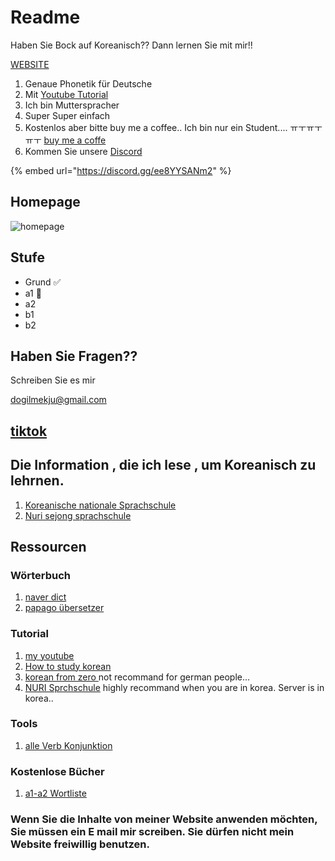 # Readme

Haben Sie Bock auf Koreanisch?? Dann lernen Sie mit mir!!

[WEBSITE](https://ddiddabbu.gitbook.io/ko/grund/readme)

1. Genaue Phonetik für Deutsche
2. Mit [Youtube Tutorial](https://www.youtube.com/watch?v=KnCq8eHtBfI\&ab\_channel=%EB%8F%85%EC%9D%BC%EB%A7%A5%EC%A3%BC)
3. Ich bin Mutterspracher
4. Super Super einfach
5. Kostenlos aber bitte buy me a coffee.. Ich bin nur ein Student.... ㅠㅜㅠㅜㅠㅜ [buy me a coffe](https://www.buymeacoffee.com/huansock)
6. Kommen Sie unsere [Discord](https://discord.gg/ee8YYSANm2)



{% embed url="https://discord.gg/ee8YYSANm2" %}

## Homepage

![homepage](.gitbook/assets/homepage\_screenshot.png)

## Stufe

* Grund ✅
* a1 👷
* a2
* b1
* b2

## Haben Sie Fragen??

Schreiben Sie es mir

dogilmekju@gmail.com

## [tiktok](https://www.tiktok.com/@dogil\_mekju)

## Die Information , die ich lese , um Koreanisch zu lehrnen.

1. [Koreanische nationale Sprachschule](https://www.korean.go.kr/)
2. [Nuri sejong sprachschule](https://nuri.iksi.or.kr/front/main/main.do?language=ko)

## Ressourcen

### Wörterbuch

1. [naver dict](https://ko.dict.naver.com/#/main)
2. [papago übersetzer](https://papago.naver.com/?sk=de\&tk=ko)

### Tutorial

1. [my youtube](https://www.youtube.com/@dogilmekju/videos)
2. [How to study korean](https://www.howtostudykorean.com/unit1/unit-1-lessons-1-8/unit-1-lesson-1/german/)
3. [korean from zero ](http://www.koreanfromzero.com/lessons/?#/1/intro/)not recommand for german people...
4. [NURI Sprchschule](https://nuri.iksi.or.kr/front/main/main.do?language=en) highly recommand when you are in korea. Server is in korea..

### Tools

1. [alle Verb Konjunktion](https://koreanverb.app/?search=%ED%95%98%EB%8B%A4)

### Kostenlose Bücher

1. [a1-a2 Wortliste](https://nuri.iksi.or.kr/front/cms/contents/layout2/learningdictionary/contentsList.do?language=en)

### Wenn Sie die Inhalte von meiner Website anwenden möchten, Sie müssen ein E mail mir screiben. Sie dürfen nicht mein Website freiwillig benutzen.
